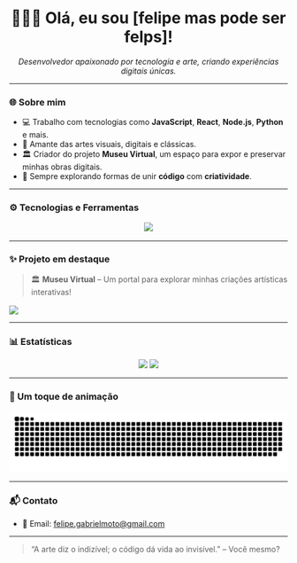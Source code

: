 
# <h1 align="center">👨‍💻🎨 Olá, eu sou [felipe mas pode ser felps]!</h1>
<p align="center">
  <em>Desenvolvedor apaixonado por tecnologia e arte, criando experiências digitais únicas.</em>
</p>

---

### 🌐 Sobre mim

- 💻 Trabalho com tecnologias como **JavaScript**, **React**, **Node.js**, **Python** e mais.
- 🎨 Amante das artes visuais, digitais e clássicas.
- 🏛️ Criador do projeto **Museu Virtual**, um espaço para expor e preservar minhas obras digitais.
- 🚀 Sempre explorando formas de unir **código** com **criatividade**.

---

### ⚙️ Tecnologias e Ferramentas

<p align="center">
  <img src="https://skillicons.dev/icons?i=js,react,python,html,css,figma,nodejs" />
</p>

---

### ✨ Projeto em destaque

> 🏛️ **Museu Virtual** – Um portal para explorar minhas criações artísticas interativas!

<a href="https://github.com/seuusuario/museu-virtual">
  <img align="center" src="https://github-readme-stats.vercel.app/api/pin/?username=seuusuario&repo=museu-virtual&theme=radical" />
</a>

---

### 📊 Estatísticas

<p align="center">
  <img src="https://github-readme-stats.vercel.app/api?username=seuusuario&show_icons=true&theme=radical" />
  <img src="https://github-readme-stats.vercel.app/api/top-langs/?username=seuusuario&layout=compact&theme=radical" />
</p>

---

### 🌈 Um toque de animação

<p align="center">
  <img src="https://raw.githubusercontent.com/Platane/snk/output/github-contribution-grid-snake.svg" alt="snake animation" />
</p>

---

### 📬 Contato

- 📧 Email: felipe.gabrielmoto@gmail.com

---

> “A arte diz o indizível; o código dá vida ao invisível.” – Você mesmo?
